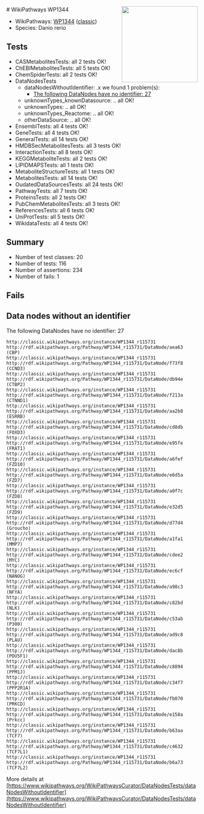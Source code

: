 <img style="float: right; width: 200px" src="https://upload.wikimedia.org/wikipedia/commons/thumb/8/83/Wplogo_with_text_500.png/640px-Wplogo_with_text_500.png" />
# WikiPathways WP1344

* WikiPathways: [WP1344](https://wikipathways.org/pathways/WP1344) ([classic](https://classic.wikipathways.org/instance/WP1344))
* Species: Danio rerio
## Tests
* CASMetabolitesTests: all 2 tests OK!
* ChEBIMetabolitesTests: all 5 tests OK!
* ChemSpiderTests: all 2 tests OK!
* DataNodesTests
    * dataNodesWithoutIdentifier: .x we found 1 problem(s):
        * [The following DataNodes have no identifier: 27](#8792c4b6)
    * unknownTypes_knownDatasource: .. all OK!
    * unknownTypes: .. all OK!
    * unknownTypes_Reactome: .. all OK!
    * otherDataSource: .. all OK!
* EnsemblTests: all 4 tests OK!
* GeneTests: all 4 tests OK!
* GeneralTests: all 14 tests OK!
* HMDBSecMetabolitesTests: all 3 tests OK!
* InteractionTests: all 8 tests OK!
* KEGGMetaboliteTests: all 2 tests OK!
* LIPIDMAPSTests: all 1 tests OK!
* MetaboliteStructureTests: all 1 tests OK!
* MetabolitesTests: all 14 tests OK!
* OudatedDataSourcesTests: all 24 tests OK!
* PathwayTests: all 7 tests OK!
* ProteinsTests: all 2 tests OK!
* PubChemMetabolitesTests: all 3 tests OK!
* ReferencesTests: all 6 tests OK!
* UniProtTests: all 5 tests OK!
* WikidataTests: all 4 tests OK!


## Summary

* Number of test classes: 20
* Number of tests: 116
* Number of assertions: 234
* Number of fails: 1

## Fails

<a name="8792c4b6" />

## Data nodes without an identifier

The following DataNodes have no identifier: 27
```
http://classic.wikipathways.org/instance/WP1344_r115731 http://rdf.wikipathways.org/Pathway/WP1344_r115731/DataNode/aea63 (CBP)
http://classic.wikipathways.org/instance/WP1344_r115731 http://rdf.wikipathways.org/Pathway/WP1344_r115731/DataNode/f73f8 (CCND3)
http://classic.wikipathways.org/instance/WP1344_r115731 http://rdf.wikipathways.org/Pathway/WP1344_r115731/DataNode/db94e (CTBP2)
http://classic.wikipathways.org/instance/WP1344_r115731 http://rdf.wikipathways.org/Pathway/WP1344_r115731/DataNode/f213a (CTNND1)
http://classic.wikipathways.org/instance/WP1344_r115731 http://rdf.wikipathways.org/Pathway/WP1344_r115731/DataNode/aa2b8 (ESRRB)
http://classic.wikipathways.org/instance/WP1344_r115731 http://rdf.wikipathways.org/Pathway/WP1344_r115731/DataNode/cd8db (FOXD3)
http://classic.wikipathways.org/instance/WP1344_r115731 http://rdf.wikipathways.org/Pathway/WP1344_r115731/DataNode/e95fe (FRAT1)
http://classic.wikipathways.org/instance/WP1344_r115731 http://rdf.wikipathways.org/Pathway/WP1344_r115731/DataNode/a6fef (FZD10)
http://classic.wikipathways.org/instance/WP1344_r115731 http://rdf.wikipathways.org/Pathway/WP1344_r115731/DataNode/e6d5a (FZD7)
http://classic.wikipathways.org/instance/WP1344_r115731 http://rdf.wikipathways.org/Pathway/WP1344_r115731/DataNode/a0f7c (FZD8)
http://classic.wikipathways.org/instance/WP1344_r115731 http://rdf.wikipathways.org/Pathway/WP1344_r115731/DataNode/e32d5 (FZD9)
http://classic.wikipathways.org/instance/WP1344_r115731 http://rdf.wikipathways.org/Pathway/WP1344_r115731/DataNode/d77d4 (Groucho)
http://classic.wikipathways.org/instance/WP1344_r115731 http://rdf.wikipathways.org/Pathway/WP1344_r115731/DataNode/a1fa1 (MMP7)
http://classic.wikipathways.org/instance/WP1344_r115731 http://rdf.wikipathways.org/Pathway/WP1344_r115731/DataNode/cdee2 (MYC)
http://classic.wikipathways.org/instance/WP1344_r115731 http://rdf.wikipathways.org/Pathway/WP1344_r115731/DataNode/ec6cf (NANOG)
http://classic.wikipathways.org/instance/WP1344_r115731 http://rdf.wikipathways.org/Pathway/WP1344_r115731/DataNode/a98c3 (NFYA)
http://classic.wikipathways.org/instance/WP1344_r115731 http://rdf.wikipathways.org/Pathway/WP1344_r115731/DataNode/c82bd (NLK)
http://classic.wikipathways.org/instance/WP1344_r115731 http://rdf.wikipathways.org/Pathway/WP1344_r115731/DataNode/c53ab (P300)
http://classic.wikipathways.org/instance/WP1344_r115731 http://rdf.wikipathways.org/Pathway/WP1344_r115731/DataNode/ad9c8 (PLAU)
http://classic.wikipathways.org/instance/WP1344_r115731 http://rdf.wikipathways.org/Pathway/WP1344_r115731/DataNode/dac8b (POU5F1)
http://classic.wikipathways.org/instance/WP1344_r115731 http://rdf.wikipathways.org/Pathway/WP1344_r115731/DataNode/c8894 (PPM1J)
http://classic.wikipathways.org/instance/WP1344_r115731 http://rdf.wikipathways.org/Pathway/WP1344_r115731/DataNode/c34f7 (PPP2R1A)
http://classic.wikipathways.org/instance/WP1344_r115731 http://rdf.wikipathways.org/Pathway/WP1344_r115731/DataNode/fb070 (PRKCD)
http://classic.wikipathways.org/instance/WP1344_r115731 http://rdf.wikipathways.org/Pathway/WP1344_r115731/DataNode/e158a (Prkcc)
http://classic.wikipathways.org/instance/WP1344_r115731 http://rdf.wikipathways.org/Pathway/WP1344_r115731/DataNode/b63aa (TCF7)
http://classic.wikipathways.org/instance/WP1344_r115731 http://rdf.wikipathways.org/Pathway/WP1344_r115731/DataNode/c4632 (TCF7L1)
http://classic.wikipathways.org/instance/WP1344_r115731 http://rdf.wikipathways.org/Pathway/WP1344_r115731/DataNode/b6a73 (TCF7L2)
```

More details at [https://www.wikipathways.org/WikiPathwaysCurator/DataNodesTests/dataNodesWithoutIdentifier](https://www.wikipathways.org/WikiPathwaysCurator/DataNodesTests/dataNodesWithoutIdentifier)

